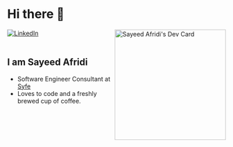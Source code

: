 # Hi there 👋

<div align="left">
  <a href="https://www.linkedin.com/in/abu-sayeed-afridi/">
    <img
      src="https://img.shields.io/static/v1?logo=linkedin&style=flat-square&color=0072b1&label=LinkedIn&message=%E2%98%86"
      alt="LinkedIn"
    />
  </a>

  <a href="https://api.daily.dev/get?r=sayeed_afridi" target="_blank">
    <img
      width="256"
      align="right"
      src="https://api.daily.dev/devcards/5e8a90985c7249c1ab12f45d7fa443e5.png?r=fso"
      alt="Sayeed Afridi's Dev Card"
    />
  </a>
</div>

<br />

## I am Sayeed Afridi

- Software Engineer Consultant at [Syfe](https://syfe.com)
- Loves to code and a freshly brewed cup of coffee.
